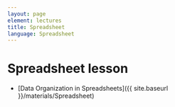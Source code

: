 ```yaml
---
layout: page
element: lectures
title: Spreadsheet 
language: Spreadsheet
---
```


# Spreadsheet lesson
- [Data Organization in Spreadsheets]({{ site.baseurl }}/materials/Spreadsheet)
